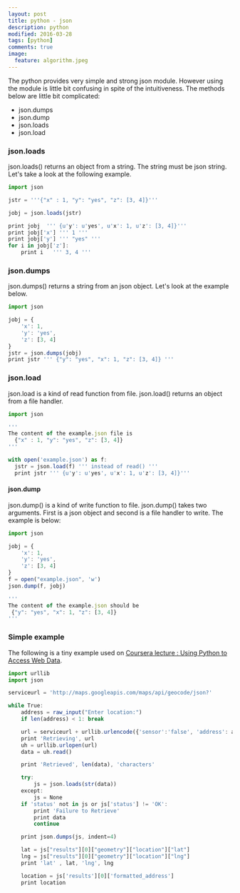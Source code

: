 ```yaml
---
layout: post
title: python - json
description: python
modified: 2016-03-28
tags: [python]
comments: true
image:
  feature: algorithm.jpeg
---
```

The python provides very simple and strong json module. However using the module is little bit confusing in spite of the intuitiveness.
The methods below are little bit complicated:
- json.dumps
- json.dump
- json.loads
- json.load

### json.loads

json.loads() returns an object from a string. The string must be json string. 
Let's take a look at the following example.

```javascript
import json

jstr = '''{"x" : 1, "y": "yes", "z": [3, 4]}'''

jobj = json.loads(jstr)

print jobj  ''' {u'y': u'yes', u'x': 1, u'z': [3, 4]}'''
print jobj['x'] ''' 1 '''
print jobj['y'] ''' "yes" '''
for i in jobj['z']:
    print i   ''' 3, 4 '''
```

### json.dumps

json.dumps() returns a string from an json object. Let's look at the example below.

```javascript
import json

jobj = {
    'x': 1, 
    'y': 'yes', 
    'z': [3, 4]
}
jstr = json.dumps(jobj)
print jstr ''' {"y": "yes", "x": 1, "z": [3, 4]} '''
```

### json.load

json.load is a kind of read function from file. json.load() returns an object from a file handler.

```javascript
import json

''' 
The content of the example.json file is
  {"x" : 1, "y": "yes", "z": [3, 4]}
'''

with open('example.json') as f:
  jstr = json.load(f) ''' instead of read() '''
  print jstr ''' {u'y': u'yes', u'x': 1, u'z': [3, 4]}'''
```

#### json.dump

json.dump() is a kind of write function to file. json.dump() takes two arguments. First is a json object and second is a file handler to write.
The example is below:

```javascript
import json

jobj = {
    'x': 1, 
    'y': 'yes', 
    'z': [3, 4]
}
f = open("example.json", 'w')
json.dump(f, jobj)

'''
The content of the example.json should be 
 {"y": "yes", "x": 1, "z": [3, 4]}
'''
```

### Simple example

The following is a tiny example used on [Coursera lecture : Using Python to Access Web Data](https://www.coursera.org/learn/python-network-data). 

```javascript
import urllib
import json

serviceurl = 'http://maps.googleapis.com/maps/api/geocode/json?'

while True:
    address = raw_input("Enter location:")
    if len(address) < 1: break

    url = serviceurl + urllib.urlencode({'sensor':'false', 'address': address})
    print 'Retrieving', url
    uh = urllib.urlopen(url)
    data = uh.read()

    print 'Retrieved', len(data), 'characters'

    try:
        js = json.loads(str(data))
    except: 
        js = None
    if 'status' not in js or js['status'] != 'OK':
        print 'Failure to Retrieve'
        print data
        continue

    print json.dumps(js, indent=4)

    lat = js["results"][0]["geometry"]["location"]["lat"]
    lng = js["results"][0]["geometry"]["location"]["lng"]
    print 'lat' , lat, 'lng', lng

    location = js['results'][0]['formatted_address']
    print location
```




















